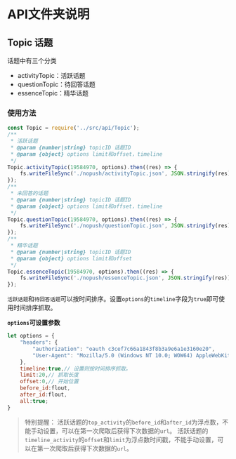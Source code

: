 # API文件夹说明


## Topic 话题

话题中有三个分类

- activityTopic：活跃话题
- questionTopic：待回答话题
- essenceTopic：精华话题

### 使用方法

```js
const Topic = require('../src/api/Topic');
/**
 * 活跃话题
 * @param {number|string} topicID 话题ID
 * @param {object} options limit和offset，timeline
 */
Topic.activityTopic(19584970, options).then((res) => {
	fs.writeFileSync('./nopush/activityTopic.json', JSON.stringify(res));
});
/**
 * 未回答的话题
 * @param {number|string} topicID 话题ID
 * @param {object} options limit和offset，timeline
 */
Topic.questionTopic(19584970, options).then((res) => {
	fs.writeFileSync('./nopush/questionTopic.json', JSON.stringify(res));
});
/**
 * 精华话题
 * @param {number|string} topicID 话题ID
 * @param {object} options limit和offset
 */
Topic.essenceTopic(19584970, options).then((res) => {
	fs.writeFileSync('./nopush/essenceTopic.json', JSON.stringify(res));
});
```


`活跃话题`和`待回答话题`可以按时间排序。设置`options`的`timeline`字段为`true`即可使用时间排序抓取。

**`options`可设置参数**

```js
let options = {
	"headers": {
		"authorization": "oauth c3cef7c66a1843f8b3a9e6a1e3160e20",
		"User-Agent": "Mozilla/5.0 (Windows NT 10.0; WOW64) AppleWebKit/537.36 (KHTML, like Gecko) Chrome/59.0.3071.115 Safari/537.36"
	},
	timeline:true,// 设置则按时间排序抓取。
	limit:20,// 抓取长度
	offset:0,// 开始位置
	before_id:flout,
	after_id:flout,
	all:true;
}
```

> 特别提醒：
> 活跃话题的`top_activity`的`before_id`和`after_id`为浮点数，不能手动设置，可以在第一次爬取后获得下次数据的`url`。
> 活跃话题的`timeline_activity`的`offset`和`limit`为浮点数时间戳，不能手动设置，可以在第一次爬取后获得下次数据的`url`。